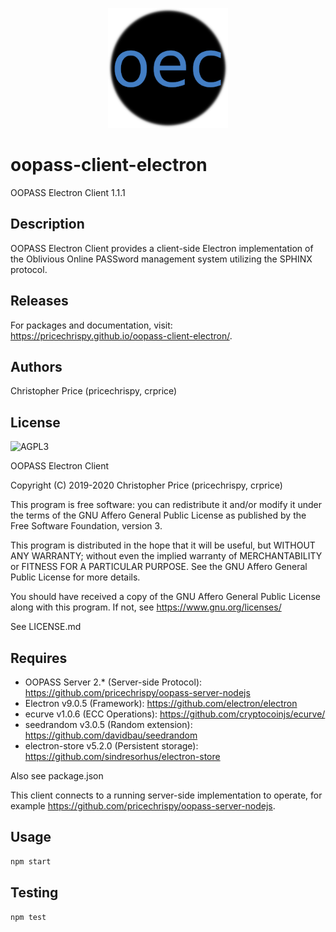 <p align="center">
    <img src="img/icon.png" alt="OOPASS Electron Client Icon" width="192px"/>
</p>

# oopass-client-electron
OOPASS Electron Client 1.1.1

## Description
OOPASS Electron Client provides a client-side Electron implementation of the Oblivious Online PASSword management system utilizing the SPHINX protocol.

## Releases
For packages and documentation, visit: https://pricechrispy.github.io/oopass-client-electron/.

## Authors
Christopher Price (pricechrispy, crprice)

## License
![AGPL3](https://www.gnu.org/graphics/agplv3-with-text-162x68.png)

OOPASS Electron Client

Copyright (C) 2019-2020  Christopher Price (pricechrispy, crprice)

This program is free software: you can redistribute it and/or modify it under the terms of the GNU Affero General Public License as published by the Free Software Foundation, version 3.

This program is distributed in the hope that it will be useful, but WITHOUT ANY WARRANTY; without even the implied warranty of MERCHANTABILITY or FITNESS FOR A PARTICULAR PURPOSE. See the GNU Affero General Public License for more details.

You should have received a copy of the GNU Affero General Public License along with this program. If not, see <https://www.gnu.org/licenses/>

See LICENSE.md

## Requires
* OOPASS Server 2.* (Server-side Protocol): https://github.com/pricechrispy/oopass-server-nodejs
* Electron v9.0.5 (Framework): https://github.com/electron/electron
* ecurve v1.0.6 (ECC Operations): https://github.com/cryptocoinjs/ecurve/
* seedrandom v3.0.5 (Random extension): https://github.com/davidbau/seedrandom
* electron-store v5.2.0 (Persistent storage): https://github.com/sindresorhus/electron-store

Also see package.json

This client connects to a running server-side implementation to operate, for example https://github.com/pricechrispy/oopass-server-nodejs.

## Usage
```bash
npm start
```

## Testing
```bash
npm test
```
